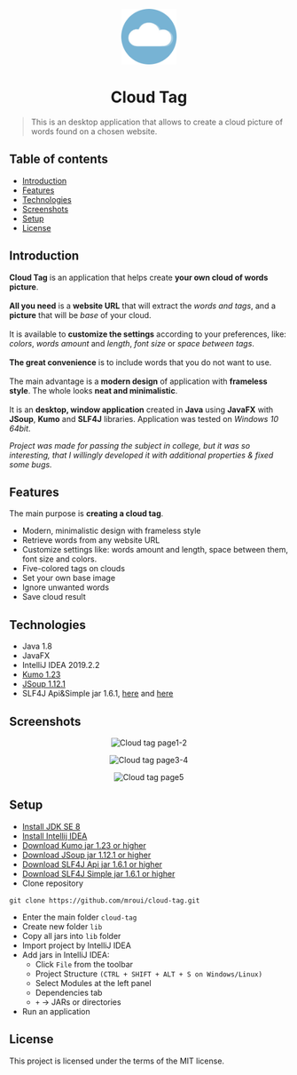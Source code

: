 <p align="center">
  <img src="./src/Assets/Images/icon.png" alt="Cloud Tag logo icon" width="100"/>
</p>
<h1 align="center">
	Cloud Tag
</h1>

> This is an desktop application that allows to create a cloud picture of words found on a chosen website.

## Table of contents
* [Introduction](#introduction)
* [Features](#features)
* [Technologies](#technologies)
* [Screenshots](#screenshots)
* [Setup](#setup)
* [License](#license)

## Introduction
**Cloud Tag** is an application that helps create **your own cloud of words picture**.
</br></br>
**All you need** is a **website URL** that will extract the *words and tags*, and a **picture** that will be *base* of your cloud.
</br></br>
It is available to **customize the settings** according to your preferences, like: *colors*, *words amount* and *length*, *font size* or *space between tags*.
</br></br>
**The great convenience** is to include words that you do not want to use.
</br></br>
The main advantage is a **modern design** of application with **frameless style**. The whole looks **neat and minimalistic**.
</br></br>
It is an **desktop, window application** created in **Java** using **JavaFX** with **JSoup**, **Kumo** and **SLF4J** libraries. Application was tested on *Windows 10 64bit*.

*Project was made for passing the subject in college, but it was so interesting, that I willingly developed it with additional properties & fixed some bugs.*

## Features
The main purpose is **creating a cloud tag**. 
* Modern, minimalistic design with frameless style
* Retrieve words from any website URL
* Customize settings like: words amount and length, space between them, font size and colors.
* Five-colored tags on clouds
* Set your own base image
* Ignore unwanted words
* Save cloud result

## Technologies
* Java 1.8
* JavaFX
* IntelliJ IDEA 2019.2.2
* [Kumo 1.23](https://github.com/kennycason/kumo)
* [JSoup 1.12.1](https://jsoup.org/)
* SLF4J Api&Simple jar 1.6.1, [here](https://mvnrepository.com/artifact/org.slf4j/slf4j-api/1.6.1) and [here](https://mvnrepository.com/artifact/org.slf4j/slf4j-simple/1.6.1)

## Screenshots
<p align="center">
  <img src="https://i.ibb.co/CPXHhkd/screen1cloudtag.png" alt="Cloud tag page1-2"/>
</p>
<p align="center">
  <img src="https://i.ibb.co/rkMt4x1/screen2cloudtag.png" alt="Cloud tag page3-4"/>
</p>
<p align="center">
  <img src="https://i.ibb.co/GWCByw6/screen3cloudtag.png" alt="Cloud tag page5"/>
</p>

## Setup
* [Install JDK SE 8](https://www.oracle.com/technetwork/java/javase/downloads/jdk8-downloads-2133151.html)
* [Install Intellij IDEA](https://www.jetbrains.com/idea/download/)
* [Download Kumo jar 1.23 or higher](https://mvnrepository.com/artifact/com.kennycason/kumo)
* [Download JSoup jar 1.12.1 or higher](https://jsoup.org/download)
* [Download SLF4J Api jar 1.6.1 or higher](https://mvnrepository.com/artifact/org.slf4j/slf4j-api)
* [Download SLF4J Simple jar 1.6.1 or higher](https://mvnrepository.com/artifact/org.slf4j/slf4j-simple)
* Clone repository
```
git clone https://github.com/mroui/cloud-tag.git
```
* Enter the main folder `cloud-tag`
* Create new folder `lib`
* Copy all jars into `lib` folder
* Import project by IntelliJ IDEA
* Add jars in IntelliJ IDEA:
    * Click `File` from the toolbar
    * Project Structure `(CTRL + SHIFT + ALT + S on Windows/Linux)`
    * Select Modules at the left panel
    * Dependencies tab
    * `+` -> JARs or directories
* Run an application

## License
This project is licensed under the terms of the MIT license.